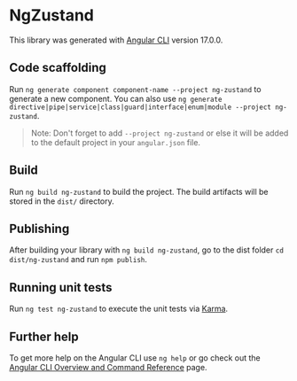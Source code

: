 # NgZustand

This library was generated with [Angular CLI](https://github.com/angular/angular-cli) version 17.0.0.

## Code scaffolding

Run `ng generate component component-name --project ng-zustand` to generate a new component. You can also use `ng generate directive|pipe|service|class|guard|interface|enum|module --project ng-zustand`.
> Note: Don't forget to add `--project ng-zustand` or else it will be added to the default project in your `angular.json` file. 

## Build

Run `ng build ng-zustand` to build the project. The build artifacts will be stored in the `dist/` directory.

## Publishing

After building your library with `ng build ng-zustand`, go to the dist folder `cd dist/ng-zustand` and run `npm publish`.

## Running unit tests

Run `ng test ng-zustand` to execute the unit tests via [Karma](https://karma-runner.github.io).

## Further help

To get more help on the Angular CLI use `ng help` or go check out the [Angular CLI Overview and Command Reference](https://angular.io/cli) page.

